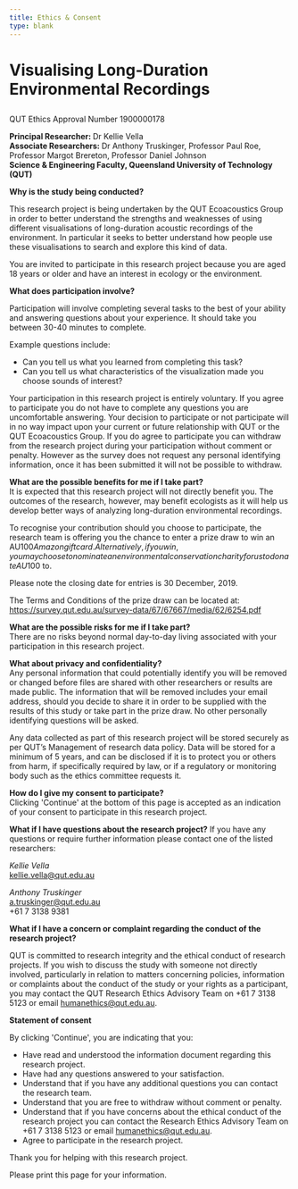 ```yaml
---
title: Ethics & Consent
type: blank
---
```



# Visualising Long-Duration Environmental Recordings <p>

QUT Ethics Approval Number 1900000178<p>
<div style = "text-align:left">
<b>Principal Researcher: </b>Dr Kellie Vella <br>
<b>Associate Researchers:	</b>Dr Anthony Truskinger, Professor Paul Roe, Professor Margot Brereton, Professor Daniel Johnson
<br> <b> Science & Engineering Faculty,
Queensland University of Technology (QUT) </p>
Why is the study being conducted? </b><p>
This research project is being undertaken by the QUT Ecoacoustics Group in order to better understand the strengths and weaknesses of using different visualisations of long-duration acoustic recordings of the environment. In particular it seeks to better understand how people use these visualisations to search and explore this kind of data.

You are invited to participate in this research project because you are aged 18 years or older and have an interest in ecology or the environment.<p>

**What does participation involve?** <p>
Participation will involve completing several tasks to the best of your ability and answering questions about your experience. It should take you between 30-40 minutes to complete.<p>

Example questions include:<p>

* Can you tell us what you learned from completing this task?<br>
* Can you tell us what characteristics of the visualization made you choose sounds of interest?<p>

Your participation in this research project is entirely voluntary. If you agree to participate you do not have to complete any questions you are uncomfortable answering. Your decision to participate or not participate will in no way impact upon your current or future relationship with QUT or the QUT Ecoacoustics Group. If you do agree to participate you can withdraw from the research project during your participation without comment or penalty. However as the survey does not request any personal identifying information, once it has been submitted it will not be possible to withdraw.

**What are the possible benefits for me if I take part?**<br>
It is expected that this research project will not directly benefit you. The outcomes of the research, however, may benefit ecologists as it will help us develop better ways of analyzing long-duration environmental recordings.<p>

To recognise your contribution should you choose to participate, the research team is offering you the chance to enter a prize draw to win an AU$100 Amazon gift card. Alternatively, if you win, you may choose to nominate an environmental conservation charity for us to donate AU$100 to.<p>

Please note the closing date for entries is 30 December, 2019.<p>

The Terms and Conditions of the prize draw can be located at:<br>
	https://survey.qut.edu.au/survey-data/67/67667/media/62/6254.pdf

**What are the possible risks for me if I take part?**<br>
There are no risks beyond normal day-to-day living associated with your participation in this research project.<p>

**What about privacy and confidentiality?**<br>
Any personal information that could potentially identify you will be removed or changed before files are shared with other researchers or results are made public.  The information that will be removed includes your email address, should you decide to share it in order to be supplied with the results of this study or take part in the prize draw. No other personally identifying questions will be asked.<p>

Any data collected as part of this research project will be stored securely as per QUT’s Management of research data policy.  Data will be stored for a minimum of 5 years, and can be disclosed if it is to protect you or others from harm, if specifically required by law, or if a regulatory or monitoring body such as the ethics committee requests it.<p>

**How do I give my consent to participate?**<br>
Clicking 'Continue' at the bottom of this page is accepted as an indication of your consent to participate in this research project.<p>

**What if I have questions about the research project?**
If you have any questions or require further information please contact one of the listed researchers:

*Kellie Vella*	<br>kellie.vella@qut.edu.au<p>
*Anthony Truskinger*	<br>a.truskinger@qut.edu.au <br>	+61 7 3138 9381<p>

**What if I have a concern or complaint regarding the conduct of the research project?**

QUT is committed to research integrity and the ethical conduct of research projects.  If you wish to discuss the study with someone not directly involved, particularly in relation to matters concerning policies, information or complaints about the conduct of the study or your rights as a participant, you may contact the QUT Research Ethics Advisory Team on +61 7 3138 5123 or email humanethics@qut.edu.au.

**Statement of consent**

By clicking 'Continue', you are indicating that you:

* Have read and understood the information document regarding this research project.
* Have had any questions answered to your satisfaction.
* Understand that if you have any additional questions you can contact the research team.
* Understand that you are free to withdraw without comment or penalty.
* Understand that if you have concerns about the ethical conduct of the research project you can contact the Research Ethics Advisory Team on +61 7 3138 5123 or email [humanethics@qut.edu.au](mailto:humanethics@qut.edu.au).
* Agree to participate in the research project.

Thank you for helping with this research project.

Please print this page for your information.
</div>
